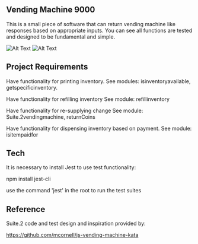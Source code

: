 ## Vending Machine 9000

This is a small piece of software that can return vending machine like responses based on appropriate inputs.
You can see all functions are tested and designed to be fundamental and simple.

![Alt Text](https://github.com/NCMoseley/Vending-Machine-9000/blob/master/All%20tests%20Suite%201.gif)
![Alt Text](https://github.com/NCMoseley/Vending-Machine-9000/blob/master/All%20tests%20Suite%202.gif)

## Project Requirements

Have functionality for printing inventory. See modules: isinventoryavailable, getspecificinventory.

Have functionality for refilling inventory See module: refillinventory

Have functionality for re-supplying change See module: Suite.2vendingmachine, returnCoins

Have functionality for dispensing inventory based on payment. See module: isitempaidfor

## Tech

It is necessary to install Jest to use test functionality:

npm install jest-cli

use the command 'jest' in the root to run the test suites

## Reference

Suite.2 code and test design and inspiration provided by:

https://github.com/mcornell/js-vending-machine-kata
